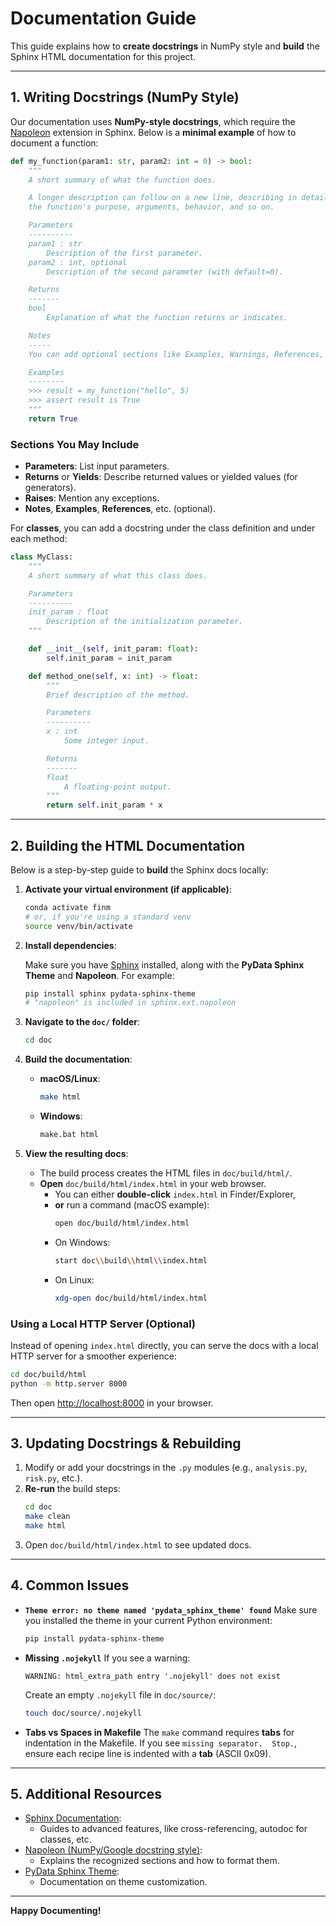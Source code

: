 # Documentation Guide

This guide explains how to **create docstrings** in NumPy style and **build** the Sphinx HTML documentation for this project.

---

## 1. Writing Docstrings (NumPy Style)

Our documentation uses **NumPy-style docstrings**, which require the [Napoleon](https://www.sphinx-doc.org/en/master/usage/extensions/napoleon.html) extension in Sphinx. Below is a **minimal example** of how to document a function:

```python
def my_function(param1: str, param2: int = 0) -> bool:
    """
    A short summary of what the function does.

    A longer description can follow on a new line, describing in detail
    the function's purpose, arguments, behavior, and so on.

    Parameters
    ----------
    param1 : str
        Description of the first parameter.
    param2 : int, optional
        Description of the second parameter (with default=0).

    Returns
    -------
    bool
        Explanation of what the function returns or indicates.

    Notes
    -----
    You can add optional sections like Examples, Warnings, References, etc.

    Examples
    --------
    >>> result = my_function("hello", 5)
    >>> assert result is True
    """
    return True
```

### Sections You May Include

- **Parameters**: List input parameters.
- **Returns** or **Yields**: Describe returned values or yielded values (for generators).
- **Raises**: Mention any exceptions.
- **Notes**, **Examples**, **References**, etc. (optional).

For **classes**, you can add a docstring under the class definition and under each method:

```python
class MyClass:
    """
    A short summary of what this class does.

    Parameters
    ----------
    init_param : float
        Description of the initialization parameter.
    """

    def __init__(self, init_param: float):
        self.init_param = init_param

    def method_one(self, x: int) -> float:
        """
        Brief description of the method.

        Parameters
        ----------
        x : int
            Some integer input.

        Returns
        -------
        float
            A floating-point output.
        """
        return self.init_param * x
```

---

## 2. Building the HTML Documentation

Below is a step-by-step guide to **build** the Sphinx docs locally:

1. **Activate your virtual environment (if applicable)**:

   ```bash
   conda activate finm
   # or, if you're using a standard venv
   source venv/bin/activate
   ```

2. **Install dependencies**:

   Make sure you have [Sphinx](https://pypi.org/project/Sphinx/) installed, along with the **PyData Sphinx Theme** and **Napoleon**. For example:

   ```bash
   pip install sphinx pydata-sphinx-theme
   # "napoleon" is included in sphinx.ext.napoleon
   ```

3. **Navigate to the `doc/` folder**:

   ```bash
   cd doc
   ```

4. **Build the documentation**:

   - **macOS/Linux**:
     ```bash
     make html
     ```
   - **Windows**:
     ```bash
     make.bat html
     ```

5. **View the resulting docs**:

   - The build process creates the HTML files in `doc/build/html/`.
   - **Open** `doc/build/html/index.html` in your web browser.
     - You can either **double-click** `index.html` in Finder/Explorer,
     - **or** run a command (macOS example):
       ```bash
       open doc/build/html/index.html
       ```
     - On Windows:
       ```bash
       start doc\\build\\html\\index.html
       ```
     - On Linux:
       ```bash
       xdg-open doc/build/html/index.html
       ```

### Using a Local HTTP Server (Optional)

Instead of opening `index.html` directly, you can serve the docs with a local HTTP server for a smoother experience:

```bash
cd doc/build/html
python -m http.server 8000
```

Then open [http://localhost:8000](http://localhost:8000) in your browser.

---

## 3. Updating Docstrings & Rebuilding

1. Modify or add your docstrings in the `.py` modules (e.g., `analysis.py`, `risk.py`, etc.).
2. **Re-run** the build steps:
   ```bash
   cd doc
   make clean
   make html
   ```
3. Open `doc/build/html/index.html` to see updated docs.

---

## 4. Common Issues

- **`Theme error: no theme named 'pydata_sphinx_theme' found`**
  Make sure you installed the theme in your current Python environment:
  ```bash
  pip install pydata-sphinx-theme
  ```

- **Missing `.nojekyll`**
  If you see a warning:
  ```text
  WARNING: html_extra_path entry '.nojekyll' does not exist
  ```
  Create an empty `.nojekyll` file in `doc/source/`:
  ```bash
  touch doc/source/.nojekyll
  ```

- **Tabs vs Spaces in Makefile**
  The `make` command requires **tabs** for indentation in the Makefile. If you see `missing separator.  Stop.`, ensure each recipe line is indented with a **tab** (ASCII 0x09).

---

## 5. Additional Resources

- [Sphinx Documentation](https://www.sphinx-doc.org/):
  - Guides to advanced features, like cross-referencing, autodoc for classes, etc.
- [Napoleon (NumPy/Google docstring style)](https://www.sphinx-doc.org/en/master/usage/extensions/napoleon.html):
  - Explains the recognized sections and how to format them.
- [PyData Sphinx Theme](https://pydata-sphinx-theme.readthedocs.io/):
  - Documentation on theme customization.

---

**Happy Documenting!**
